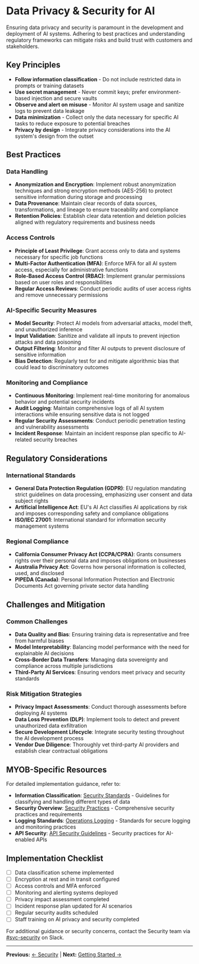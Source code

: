 # Data Privacy & Security for AI

Ensuring data privacy and security is paramount in the development and deployment of AI systems. Adhering to best practices and understanding regulatory frameworks can mitigate risks and build trust with customers and stakeholders.

## Key Principles

- **Follow information classification** - Do not include restricted data in prompts or training datasets
- **Use secret management** - Never commit keys; prefer environment-based injection and secure vaults
- **Observe and alert on misuse** - Monitor AI system usage and sanitize logs to prevent data leakage
- **Data minimization** - Collect only the data necessary for specific AI tasks to reduce exposure to potential breaches
- **Privacy by design** - Integrate privacy considerations into the AI system's design from the outset

## Best Practices

### Data Handling
- **Anonymization and Encryption**: Implement robust anonymization techniques and strong encryption methods (AES-256) to protect sensitive information during storage and processing
- **Data Provenance**: Maintain clear records of data sources, transformations, and lineage to ensure traceability and compliance
- **Retention Policies**: Establish clear data retention and deletion policies aligned with regulatory requirements and business needs

### Access Controls
- **Principle of Least Privilege**: Grant access only to data and systems necessary for specific job functions
- **Multi-Factor Authentication (MFA)**: Enforce MFA for all AI system access, especially for administrative functions
- **Role-Based Access Control (RBAC)**: Implement granular permissions based on user roles and responsibilities
- **Regular Access Reviews**: Conduct periodic audits of user access rights and remove unnecessary permissions

### AI-Specific Security Measures
- **Model Security**: Protect AI models from adversarial attacks, model theft, and unauthorized inference
- **Input Validation**: Sanitize and validate all inputs to prevent injection attacks and data poisoning
- **Output Filtering**: Monitor and filter AI outputs to prevent disclosure of sensitive information
- **Bias Detection**: Regularly test for and mitigate algorithmic bias that could lead to discriminatory outcomes

### Monitoring and Compliance
- **Continuous Monitoring**: Implement real-time monitoring for anomalous behavior and potential security incidents
- **Audit Logging**: Maintain comprehensive logs of all AI system interactions while ensuring sensitive data is not logged
- **Regular Security Assessments**: Conduct periodic penetration testing and vulnerability assessments
- **Incident Response**: Maintain an incident response plan specific to AI-related security breaches

## Regulatory Considerations

### International Standards
- **General Data Protection Regulation (GDPR)**: EU regulation mandating strict guidelines on data processing, emphasizing user consent and data subject rights
- **Artificial Intelligence Act**: EU's AI Act classifies AI applications by risk and imposes corresponding safety and compliance obligations
- **ISO/IEC 27001**: International standard for information security management systems

### Regional Compliance
- **California Consumer Privacy Act (CCPA/CPRA)**: Grants consumers rights over their personal data and imposes obligations on businesses
- **Australia Privacy Act**: Governs how personal information is collected, used, and disclosed
- **PIPEDA (Canada)**: Personal Information Protection and Electronic Documents Act governing private sector data handling

## Challenges and Mitigation

### Common Challenges
- **Data Quality and Bias**: Ensuring training data is representative and free from harmful biases
- **Model Interpretability**: Balancing model performance with the need for explainable AI decisions
- **Cross-Border Data Transfers**: Managing data sovereignty and compliance across multiple jurisdictions
- **Third-Party AI Services**: Ensuring vendors meet privacy and security standards

### Risk Mitigation Strategies
- **Privacy Impact Assessments**: Conduct thorough assessments before deploying AI systems
- **Data Loss Prevention (DLP)**: Implement tools to detect and prevent unauthorized data exfiltration
- **Secure Development Lifecycle**: Integrate security testing throughout the AI development process
- **Vendor Due Diligence**: Thoroughly vet third-party AI providers and establish clear contractual obligations

## MYOB-Specific Resources

For detailed implementation guidance, refer to:

- **Information Classification**: [Security Standards](../standards/security.md) - Guidelines for classifying and handling different types of data
- **Security Overview**: [Security Practices](../responsible-practices/security.md) - Comprehensive security practices and requirements
- **Logging Standards**: [Operations Logging](../operations/logging.md) - Standards for secure logging and monitoring practices
- **API Security**: [API Security Guidelines](../apis/api-security/README.md) - Security practices for AI-enabled APIs

## Implementation Checklist

- [ ] Data classification scheme implemented
- [ ] Encryption at rest and in transit configured
- [ ] Access controls and MFA enforced
- [ ] Monitoring and alerting systems deployed
- [ ] Privacy impact assessment completed
- [ ] Incident response plan updated for AI scenarios
- [ ] Regular security audits scheduled
- [ ] Staff training on AI privacy and security completed

For additional guidance or security concerns, contact the Security team via [#svc-security](https://myob.slack.com/messages/CANT8SKFY) on Slack.

---

**Previous:** [← Security](security.md) | **Next:** [Getting Started →](../getting-started/README.md)